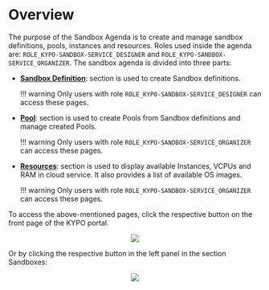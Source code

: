 # Overview
The purpose of the Sandbox Agenda is to create and manage sandbox definitions, pools, instances and resources. Roles used inside the agenda are: `ROLE_KYPO-SANDBOX-SERVICE_DESIGNER` and `ROLE_KYPO-SANDBOX-SERVICE_ORGANIZER`. The sandbox agenda is divided into three parts:

* **[Sandbox Definition](sandbox-definition.md)**: section is used to create Sandbox definitions.

    !!! warning 
        Only users with role `ROLE_KYPO-SANDBOX-SERVICE_DESIGNER` can access these pages.

* **[Pool](pool.md)**: section is used to create Pools from Sandbox definitions and manage created Pools. 

    !!! warning 
        Only users with role `ROLE_KYPO-SANDBOX-SERVICE_ORGANIZER` can access these pages.

* **[Resources](resources.md)**: section is used to display available Instances, VCPUs and RAM in cloud service. It also provides a list of available OS images.

    !!! warning 
        Only users with role `ROLE_KYPO-SANDBOX-SERVICE_ORGANIZER` can access these pages.

To access the above-mentioned pages, click the respective button on the front page of the KYPO portal. 

<p align="center">
  <img src="../../../img/user-guide/sandbox-agenda/overview/sandbox-agenda-overview.png">
</p>

Or by clicking the respective button in the left panel in the section Sandboxes:

<p align="center">
  <img src="../../../img/user-guide/sandbox-agenda/overview/sandbox-agenda-overview-panel.png">
</p>

